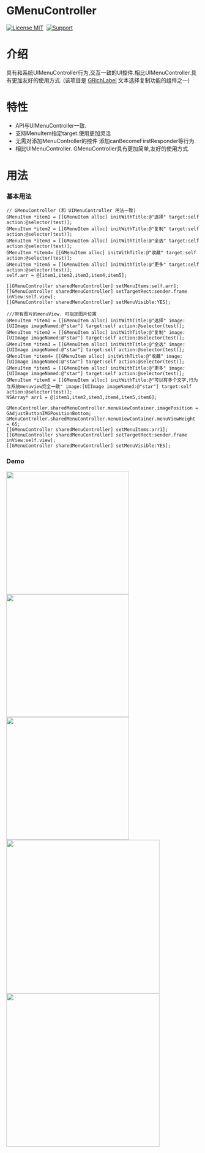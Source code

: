 GMenuController
==============
[![License MIT](https://img.shields.io/badge/license-MIT-green.svg?style=flat)](https://github.com/GIKICoder/GMenuController/blob/master/LICENSE)&nbsp;
[![Support](https://img.shields.io/badge/support-iOS7+-blue.svg?style=flat)](https://www.apple.com/nl/ios/)&nbsp;

介绍
==============
具有和系统UIMenuController行为,交互一致的UI控件.相比UIMenuController.具有更加友好的使用方式.
(该项目是 [GRichLabel](https://github.com/GIKICoder/GRichLabel) 文本选择复制功能的组件之一)


特性
==============
- API与UIMenuController一致.
- 支持MenuItem指定target.使用更加灵活
- 无需对添加MenuController的控件 添加canBecomeFirstResponder等行为.
- 相比UIMenuController. GMenuController具有更加简单,友好的使用方式.

用法
==============

### 基本用法
```objc 
// GMenuController (和 UIMenuController 用法一致)
GMenuItem *item1 = [[GMenuItem alloc] initWithTitle:@"选择" target:self action:@selector(test)];
GMenuItem *item2 = [[GMenuItem alloc] initWithTitle:@"复制" target:self action:@selector(test)];
GMenuItem *item3 = [[GMenuItem alloc] initWithTitle:@"全选" target:self action:@selector(test)];
GMenuItem *item4= [[GMenuItem alloc] initWithTitle:@"收藏" target:self action:@selector(test)];
GMenuItem *item5 = [[GMenuItem alloc] initWithTitle:@"更多" target:self action:@selector(test)];
self.arr = @[item1,item2,item3,item4,item5];

[[GMenuController sharedMenuController] setMenuItems:self.arr];
[[GMenuController sharedMenuController] setTargetRect:sender.frame inView:self.view];
[[GMenuController sharedMenuController] setMenuVisible:YES];

```

```objc 
///带有图片的menuView. 可指定图片位置
GMenuItem *item1 = [[GMenuItem alloc] initWithTitle:@"选择" image:[UIImage imageNamed:@"star"] target:self action:@selector(test)];
GMenuItem *item2 = [[GMenuItem alloc] initWithTitle:@"复制" image:[UIImage imageNamed:@"star"] target:self action:@selector(test)];
GMenuItem *item3 = [[GMenuItem alloc] initWithTitle:@"全选" image:[UIImage imageNamed:@"star"] target:self action:@selector(test)];
GMenuItem *item4= [[GMenuItem alloc] initWithTitle:@"收藏" image:[UIImage imageNamed:@"star"] target:self action:@selector(test)];
GMenuItem *item5 = [[GMenuItem alloc] initWithTitle:@"更多" image:[UIImage imageNamed:@"star"] target:self action:@selector(test)];
GMenuItem *item6 = [[GMenuItem alloc] initWithTitle:@"可以有多个文字,行为与系统menuview完全一致" image:[UIImage imageNamed:@"star"] target:self action:@selector(test)];
NSArray* arr1 = @[item1,item2,item3,item4,item5,item6];
    
GMenuController.sharedMenuController.menuViewContainer.imagePosition = GAdjustButtonIMGPositionBottom;
GMenuController.sharedMenuController.menuViewContainer.menuViewHeight = 65;
[[GMenuController sharedMenuController] setMenuItems:arr1];
[[GMenuController sharedMenuController] setTargetRect:sender.frame inView:self.view];
[[GMenuController sharedMenuController] setMenuVisible:YES];
```

### Demo

<img src="https://github.com/GIKICoder/GMenuController/blob/master/snapshot/demo4.gif" width="320">
<img src="https://github.com/GIKICoder/GMenuController/blob/master/snapshot/demo5.png" width="320">
<img src="https://github.com/GIKICoder/GMenuController/blob/master/snapshot/demo6.png" width="320">
<img src="https://github.com/GIKICoder/GRichLabel/blob/master/screenshot/selectCopy.png" width="400">
<img src="https://github.com/GIKICoder/GRichLabel/blob/master/screenshot/novelReader.png" width="400">



